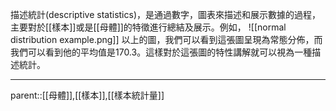 描述統計(descriptive statistics)，是通過數字，圖表來描述和展示數據的過程，主要對於[[樣本]]或是[[母體]]的特徵進行總結及展示。例如，
![[normal distribution example.png]]
以上的圖，我們可以看到這張圖呈現為常態分佈，而我們可以看到他的平均值是170.3。這樣對於這張圖的特性講解就可以視為一種描述統計。
- - -
parent::[[母體]],[[樣本]],[[樣本統計量]]